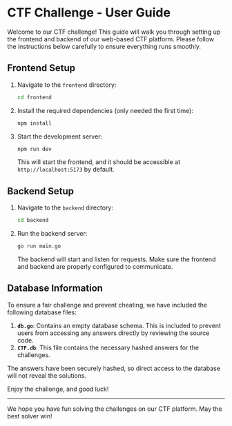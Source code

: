 # CTF Challenge - User Guide

Welcome to our CTF challenge! This guide will walk you through setting up the frontend and backend of our web-based CTF platform. Please follow the instructions below carefully to ensure everything runs smoothly.

## Frontend Setup

1. Navigate to the `frontend` directory:
   ```bash
   cd frontend
   ```

2. Install the required dependencies (only needed the first time):
   ```bash
   npm install
   ```

3. Start the development server:
   ```bash
   npm run dev
   ```

   This will start the frontend, and it should be accessible at `http://localhost:5173` by default.

## Backend Setup

1. Navigate to the `backend` directory:
   ```bash
   cd backend
   ```

2. Run the backend server:
   ```bash
   go run main.go
   ```

   The backend will start and listen for requests. Make sure the frontend and backend are properly configured to communicate.

## Database Information

To ensure a fair challenge and prevent cheating, we have included the following database files:

1. **`db.go`**: Contains an empty database schema. This is included to prevent users from accessing any answers directly by reviewing the source code.
2. **`CTF.db`**: This file contains the necessary hashed answers for the challenges.

The answers have been securely hashed, so direct access to the database will not reveal the solutions.

Enjoy the challenge, and good luck!

---

We hope you have fun solving the challenges on our CTF platform. May the best solver win!
